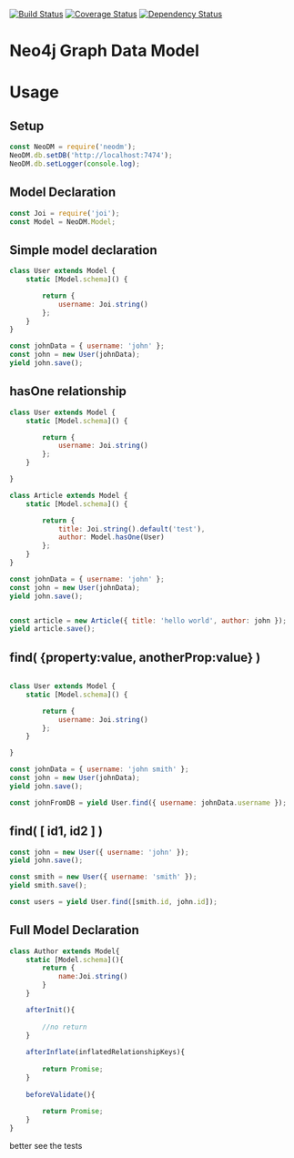[![Build Status](https://travis-ci.org/catalint/neodm.svg?branch=master)](https://travis-ci.org/catalint/neodm) [![Coverage Status](https://coveralls.io/repos/github/catalint/neodm/badge.svg?branch=master)](https://coveralls.io/github/catalint/neodm?branch=master) [![Dependency Status](https://david-dm.org/catalint/neodm.svg)](https://david-dm.org/catalint/neodm)


Neo4j Graph Data Model
===

Usage
===

Setup
---
```js
const NeoDM = require('neodm');
NeoDM.db.setDB('http://localhost:7474');
NeoDM.db.setLogger(console.log);
```

Model Declaration
---
```js
const Joi = require('joi');
const Model = NeoDM.Model;
```

Simple model declaration
---
```js
class User extends Model {
    static [Model.schema]() {

        return {
            username: Joi.string()
        };
    }
}

const johnData = { username: 'john' };
const john = new User(johnData);
yield john.save();
```

hasOne relationship
---
```js
class User extends Model {
    static [Model.schema]() {

        return {
            username: Joi.string()
        };
    }

}

class Article extends Model {
    static [Model.schema]() {

        return {
            title: Joi.string().default('test'),
            author: Model.hasOne(User)
        };
    }
}

const johnData = { username: 'john' };
const john = new User(johnData);
yield john.save();


const article = new Article({ title: 'hello world', author: john });
yield article.save();

```

find( {property:value, anotherProp:value} )
---
```js

class User extends Model {
    static [Model.schema]() {

        return {
            username: Joi.string()
        };
    }

}

const johnData = { username: 'john smith' };
const john = new User(johnData);
yield john.save();

const johnFromDB = yield User.find({ username: johnData.username });
```

find( [ id1, id2 ] )
---
```js
const john = new User({ username: 'john' });
yield john.save();

const smith = new User({ username: 'smith' });
yield smith.save();

const users = yield User.find([smith.id, john.id]);
```

Full Model Declaration
---
```js
class Author extends Model{
    static [Model.schema](){
        return {
            name:Joi.string()
        }
    }

    afterInit(){
   
        //no return
    }
    
    afterInflate(inflatedRelationshipKeys){
    
        return Promise;
    }
    
    beforeValidate(){
    
        return Promise;
    }
}
```

better see the tests
